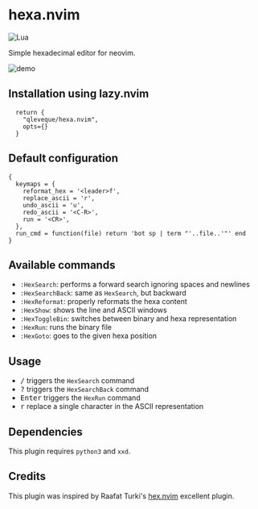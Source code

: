 # hexa.nvim
![Lua](https://img.shields.io/badge/Made%20with%20Lua-blueviolet.svg?style=for-the-badge&logo=lua)

Simple hexadecimal editor for neovim.

![demo](https://github.com/qleveque/hexa.nvim/blob/main/resources/demo.gif?raw=true)

## Installation using lazy.nvim

```
  return {
    "qleveque/hexa.nvim",
    opts={}
  }
```

## Default configuration

```
{
  keymaps = {
    reformat_hex = '<leader>f',
    replace_ascii = 'r',
    undo_ascii = 'u',
    redo_ascii = '<C-R>',
    run = '<CR>',
  },
  run_cmd = function(file) return 'bot sp | term "'..file..'"' end
}
```

## Available commands
+ `:HexSearch`: performs a forward search ignoring spaces and newlines
+ `:HexSearchBack`: same as `HexSearch`, but backward
+ `:HexReformat`: properly reformats the hexa content
+ `:HexShow`: shows the line and ASCII windows
+ `:HexToggleBin`: switches between binary and hexa representation
+ `:HexRun`: runs the binary file
+ `:HexGoto`: goes to the given hexa position

## Usage

+ <kbd>/</kbd> triggers the `HexSearch` command
+ <kbd>?</kbd> triggers the `HexSearchBack` command
+ <kbd>Enter</kbd> triggers the `HexRun` command
+ <kbd>r</kbd> replace a single character in the ASCII representation

## Dependencies
This plugin requires `python3` and `xxd`.

## Credits
This plugin was inspired by Raafat Turki's [hex.nvim](https://github.com/RaafatTurki/hex.nvim) excellent plugin.
